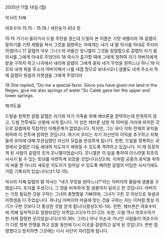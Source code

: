 2005년 11월 14일 (월)

악사의 지혜



여호수아 15:15 - 15:19 / 새찬송가 453 장


15:15 거기서 올라가서 드빌 주민을 쳤는데 드빌의 본 이름은 기럇 세벨이라 16 갈렙이 말하기를 기럇 세벨을 쳐서 그것을 점령하는 자에게는 내가 내 딸 악사를 아내로 주리라 하였더니 17 갈렙의 아우 그나스의 아들인 옷니엘이 그것을 점령함으로 갈렙이 자기 딸 악사를 그에게 아내로 주었더라 18 악사가 출가할 때에 그에게 청하여 자기 아버지에게 밭을 구하자 하고 나귀에서 내리매 갈렙이 그에게 묻되 네가 무엇을 원하느냐 하니 19 이르되 내게 복을 주소서 아버지께서 나를 네겝 땅으로 보내시오니 샘물도 내게 주소서 하매 갈렙이 윗샘과 아랫샘을 그에게 주었더라 

19 She replied, “Do me a special favor. Since you have given me land in the Negev, give me also springs of water.”So Caleb gave her the upper and lower springs.

해석도움





드빌을 정복한 갈렙 
갈렙은 자기와 자기 가족을 위해 헤브론을 장악하는데 만족하지 않고, 드빌 전투에도 선봉에 서게 됩니다. 이 성은 헤브론 남방 약 10마일 거리에 위치한 것으로 갈렙에게 직접적인 이해관계가 없었습니다. 하지만, 그는 유다 지파 전체의 유익을 위하여 이 전투에 참여한 것입니다. 여기서 우리는 자기 자신만의 이익을 추구하고 지체들의 유익에 대해 무관심했던 자신의 모습을 반성하게 됩니다. 한편, 드빌을 정복하는 과정에서 갈렙은 다음 세대의 지도자가 세워질 수 있도록 격려하고 있습니다. 이 때 등장하게 된 사람이 갈렙의 조카 웃니엘이었습니다. 웃니엘은 이 일을 통하여 이스라엘 최초의 사사가 될 수 있는 토대를 마련하게 되었을 것입니다(삿3:9). 이처럼 공중의 유익을 위하여 싸울 뿐 아니라 새로운 지도자가 일어날 수 있도록 배려한 갈렙의 미담은 사사기에도 거듭 기록되어 있습니다(삿1:12-15). 

악사의 지혜 
갈렙의 딸 악사는 “네가 무엇을 원하느냐?”라는 아버지의 물음에 샘물을 구했습니다. 토지를 주셨으니, 그 땅을 비옥하게 할 샘물까지 달라고 한 것입니다. 아버지는 가장 필요한 것을 구하는 그녀의 총명함을 기뻐하며, 그녀가 구한 것 이상으로 윗샘과 아랫샘을 다 주었습니다. 하나님 아버지의 마음에 맞는 것을 구하는 자는 이처럼 항상 자기가 구한 것보다 더 풍성한 것을 얻게 됩니다(왕상3:10-14). 한편, 헤브론은 여호수아에 의해 일차적으로 점령되었던 지역입니다(수11:21-23). 또한, 드빌 역시 여호수아가 한 차례 점령한 곳이었습니다(수10:39). 그러나 아낙 자손과 가나안 사람들이 여호수아가 다른 정복 전쟁을 하고 있을 동안에 다시 이곳을 점령하고 살게 된 것입니다. 한번 점령했다고 방치하면 그곳에는 다시 사단이 자리잡게 됩니다.